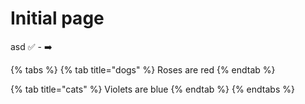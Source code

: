 # Initial page

asd ✅ - ➡️



{% tabs %}
{% tab title="dogs" %}
Roses are red
{% endtab %}

{% tab title="cats" %}
Violets are blue
{% endtab %}
{% endtabs %}

